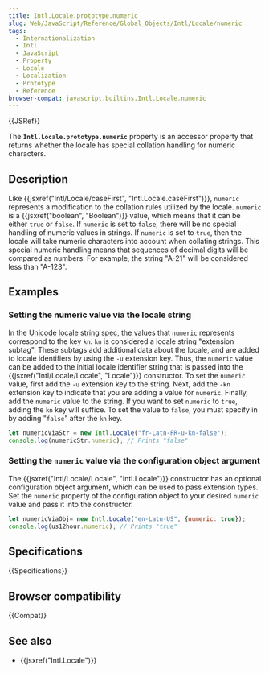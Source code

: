 ```yaml
---
title: Intl.Locale.prototype.numeric
slug: Web/JavaScript/Reference/Global_Objects/Intl/Locale/numeric
tags:
  - Internationalization
  - Intl
  - JavaScript
  - Property
  - Locale
  - Localization
  - Prototype
  - Reference
browser-compat: javascript.builtins.Intl.Locale.numeric
---
```

{{JSRef}}

The **`Intl.Locale.prototype.numeric`** property is an accessor property that
returns whether the locale has special collation handling for numeric
characters.

## Description

Like
{{jsxref("Intl/Locale/caseFirst", "Intl.Locale.caseFirst")}},
`numeric` represents a modification to the collation rules utilized by the
locale. `numeric` is a {{jsxref("boolean", "Boolean")}} value, which
means that it can be either `true` or `false`. If `numeric` is set to `false`,
there will be no special handling of numeric values in strings. If `numeric` is
set to `true`, then the locale will take numeric characters into account when
collating strings. This special numeric handling means that sequences of decimal
digits will be compared as numbers. For example, the string "A-21" will be
considered less than "A-123".

## Examples

### Setting the numeric value via the locale string

In the [Unicode locale string spec](https://www.unicode.org/reports/tr35/), the
values that `numeric` represents correspond to the key `kn`. `kn` is considered
a locale string "extension subtag". These subtags add additional data about the
locale, and are added to locale identifiers by using the `-u` extension key.
Thus, the `numeric` value can be added to the initial locale identifier string
that is passed into the {{jsxref("Intl/Locale/Locale", "Locale")}}
constructor. To set the `numeric` value, first add the `-u` extension key to the
string. Next, add the `-kn` extension key to indicate that you are adding a
value for `numeric`. Finally, add the `numeric` value to the string. If you want
to set `numeric` to `true`, adding the `kn` key will suffice. To set the value
to `false`, you must specify in by adding "`false`" after the `kn` key.

```js
let numericViaStr = new Intl.Locale("fr-Latn-FR-u-kn-false");
console.log(numericStr.numeric); // Prints "false"
```

### Setting the `numeric` value via the configuration object argument

The {{jsxref("Intl/Locale/Locale", "Intl.Locale")}} constructor
has an optional configuration object argument, which can be used to pass
extension types. Set the `numeric` property of the configuration object to your
desired `numeric` value and pass it into the constructor.

```js
let numericViaObj= new Intl.Locale("en-Latn-US", {numeric: true});
console.log(us12hour.numeric); // Prints "true"
```

## Specifications

{{Specifications}}

## Browser compatibility

{{Compat}}

## See also

- {{jsxref("Intl.Locale")}}
